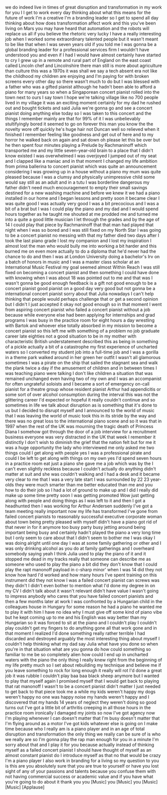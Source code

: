 
we do indeed live in times of great
disruption and transformation in my work
for you I I get to work every day
thinking about what this means for the
future of work I&#39;m a creative I&#39;m a
branding leader so I get to spend all
day thinking about how does
transformation affect work and this
you&#39;ve been living on Mars you may have
heard that automation and the robots
will replace us all if you believe the
rhetoric
very lucky I have a really interesting
job when I worked some extraordinary
talented people
but it wasn&#39;t meant to be like that when
I was seven years old if you told me I
was gonna be a global branding leader
for a professional services firm I
wouldn&#39;t have understood you and even if
I had I would have almost certainly have
started to cry I grew up in a remote and
rural part of England on the east coast
called Lincoln chef and Lincolnshire
there man still is more about
agriculture than culture this was a
1970s it was shall we say a tech absent
era not like the childhood my children
are enjoying and I&#39;m paying for with
broken screens every other day so there
wasn&#39;t much to do but I was blessed with
a father who was a gifted pianist
although he hadn&#39;t been able to afford a
piano for many years so when a
Singaporean concert pianist rolled into
the town next to ours I say town
I hope we&#39;re talking village like no 700
people lived in my village it was an
exciting moment certainly for my dad he
rushed out and bought tickets and said
Julia we&#39;re gonna go and see a concert
pianist doing anything else today so I
was taken to this concert and the things
I remember mainly are that for 99% of it
I was unbelievably stultifyingly bored
it seemed to go on forever this man you
know the the novelty wore off quickly
he&#39;s huge hair not Duncan well so
relieved when it finished I remember
feeling like goodness and get out of
here and to my horror he walked back on
again and sat down oh please let this be
over
but he then spent four minutes playing a
Prelude by Rachmaninoff which
transported me and my little
seven-year-old brain to a place that I
didn&#39;t know existed I was overwhelmed I
was overjoyed I jumped out of my seat
and I clapped like a maniac and in that
moment I changed my life ambition from
prima ballerina to concert pianist which
was quite an announcement considering I
was growing up in a house without a
piano
my mum was quite pleased because I was a
clumsy and physically unimpressive child
some would say still as an adult and in
a tutu I was borderline dangerous my
father didn&#39;t need much encouragement to
empty their small savings destined for a
new washing machine and before we knew
it we had a piano installed in our home
and I began lessons and pretty soon it
became clear I was quite good I was
actually very good I was a bit
precocious and I was a bit of a brat but
I was I could play the piano and my dad
and I would spend hours together as he
taught me shouted at me prodded me and
turned me into a quite a good little
musician I let through the grades and by
the age of 14 I could play that piece by
Rachmaninoff that that man had played
that night when I was so bored and I was
still fixed on my North Star I was going
to be a concert pianist no messing with
that
my father died two days after I took the
last piano grade
I lost my companion and I lost my
inspiration I almost lost the man who
would bully me into working a bit harder
and this burned me on even more actually
to do a diploma that he&#39;d never had the
chance to do and then I was at London
University doing a bachelor&#39;s Irv on a
batch of honors in music and I was a
master class scholar at an International
Music Festival my goal seemed almost
Within Reach
I was still fixed on becoming a concert
pianist and then something I could have
done with knowing when I was about 18
was pointed out to me and that was I
wasn&#39;t gonna be good enough feedback is
a gift not good enough to be a concert
pianist good pianist on a good day very
good but not gonna be a international
concert pianist sorry about that Julia
nowadays I can&#39;t help thinking that
people would perhaps challenge that or
get a second opinion but I didn&#39;t I just
accepted it okay not good enough so in
that moment I went from aspiring concert
pianist who failed a concert pianist
without a job because while everyone
else had been applying for internships
and grad programs I was busy in the
practice room for eight hours a day
wrestling with Bartok and whoever else
totally absorbed in my mission to become
a concert pianist so this left me with
something of a problem no job
graduate career late eighties not a good
situation to be in my mother with
characteristic British understatement
described this as being in something of
a pickle actually a bit of a catastrophe
my first experience of uncharted waters
so I converted my student job into a
full-time job and I was a gorilla in a
theme park walked around in her green
her outfit I wasn&#39;t all glamorous
sometimes I was a pirate on the ship
that sailed the stagnant sea and walk
the plank twice a day if the amusement
of children and in between times I was
teaching piano were talking I don&#39;t like
children a situation that was remained
unchanged even having two of my own and
I was an accompanist for often
ungrateful soloists and I became a sort
of emergency on-call pianist for a
theatre group whose resident pianist
Arthur had appendicitis or some sort of
over alcohol consumption during the
interval this was not the glittering
career I&#39;d expected or hopeful
it really couldn&#39;t continue and so
sometimes in life we talk about
disruption as is something that it&#39;s
done to us but I decided to disrupt
myself and I announced to the world of
music that I was leaving the world of
music took this in its stride by the way
and there was no great loss to the
international piano scene and so it was
that in 1997 when the rest of the UK was
mourning the tragic death of Princess
Diana I somehow got through the door of
a job interview for a recruitment
business everyone was very distracted in
the UK that week I remember it
distinctly I don&#39;t wish to diminish the
grief that the nation felt but for me it
was a huge opportunity the lady who
interviewed me only asked me two things
could I get along with people yes I was
a professional pirate and could I be
left to get along with things on my own
yes I&#39;d spend seven hours in a practice
room eat just a piano she gave me a job
which was by the I can&#39;t even slightly
reckless because I couldn&#39;t actually do
anything didn&#39;t matter at suit and she
was couldn&#39;t walking and I had a desk
and it became very clear to me that I
was a very late start I was surrounded
by 22 23 year-olds they were much
smarter than me better educated than me
and you how to do their job so I had a
lot of ground to make up and I did I
really did make up some time
pretty soon I was getting promoted Wow
just getting along with people and doing
things as I was left to it and then I
got a headhunted then I was working for
Arthur Andersen suddenly I&#39;ve got a team
meeting really important now my life has
transformed I&#39;ve gone from failed
concert pianists to reasonably
successful executive corporate woman
about town being pretty pleased with
myself didn&#39;t have a piano got rid of
that never in for it anymore
too busy party busy jetting around being
important
being busy
and certainly hadn&#39;t played the piano a
very long time but I only seem to care
about that I didn&#39;t seem to bother me I
was okay I was doing alright until one
day I was at some family gathering or
other and I was only drinking alcohol as
you do at family gatherings and I
overheard somebody saying yeah I think
Julia used to play the piano of it
and it stopped me dead in my tracks
really that someone can describe me as
someone who used to play the piano a bit
did they don&#39;t know that I could play
the rapt manonoff payload in c-sharp
minor&#39; when I was 14 did they not know
how hard I&#39;d worked and how many hours
I&#39;ve spent training on this instrument
did they not know I was a failed concert
pianist
can screws was they didn&#39;t I didn&#39;t even
bother to mention what I&#39;d done my
degree in on my CV I didn&#39;t talk about
it wasn&#39;t relevant didn&#39;t have value I
wasn&#39;t going to impress anybody who
cares that you have failed concert
pianists
and then a few months later at work I
was confronted by a Hungarian child in
the colleagues house in Hungary for some
reason he had a piano he wanted me to
play it with him I have no idea why I
must give off some kind of piano vibe
but he kept coming up to me and his
English was way better than my Hungarian
so it was forced to sit at the piano and
I couldn&#39;t play I couldn&#39;t play couldn&#39;t
get my fingers to do anything gone all
that work gone
and in that moment I realized I&#39;d done
something really rather terrible
I had discarded and destroyed arguably
the most interesting thing about myself
I couldn&#39;t help thinking what my dad say
Julia what have you done so when you&#39;re
in that situation what are you gonna do
how could something so familiar to me be
so completely alien how could I end up
in uncharted waters with the piano the
only thing I really knew right from the
beginning of my life pretty much so I
set about rebuilding my technique and
believe me if you leave something to
rock for long enough it really will rot
I&#39;d done a great job
it was rubble I couldn&#39;t play baa baa
black sheep anymore but I wanted to play
that myself again I promised myself that
I would get back to playing that rat
manonoff I wasn&#39;t to be a concert
pianist didn&#39;t matter I just needed to
get back to that piece took me a while
my kids weren&#39;t happy my dogs weren&#39;t
happy no one was happy noise my hands
weren&#39;t happy and I discovered that my
hands 14 years of neglect they weren&#39;t
doing so good turns out I&#39;ve got a
little bit of arthritis creeping in all
those hours in the practice room
ironically I damaged my joints so now
I&#39;ve got agency now I&#39;m playing whenever
I can doesn&#39;t matter that I&#39;m busy
doesn&#39;t matter that I&#39;m flying around as
a motor I&#39;ve got kids whatever else is
going on I make time because who I
really am is a piano player and in an
age of total disruption and
transformation the only thing we really
can be sure of is who we really are
so I&#39;m gonna play the rap man enough for
you in a minute I&#39;m sorry about that
and I play it for you because actually
instead of thinking myself as a failed
concert pianist I should have thought of
myself as an almost constant pianist do
I introduce myself as that no that would
be crazy
I&#39;m a piano player I also work in
branding for a living
so my question to you is this are you
absolutely sure that you are true to
yourself or have you lost sight of any
of your passions and talents because you
confuse them with not having commercial
success or academic value and if you
have what you&#39;re going to do about it
thank you
you
[Music]
you
[Music]
you
[Music]
[Music]
[Applause]

